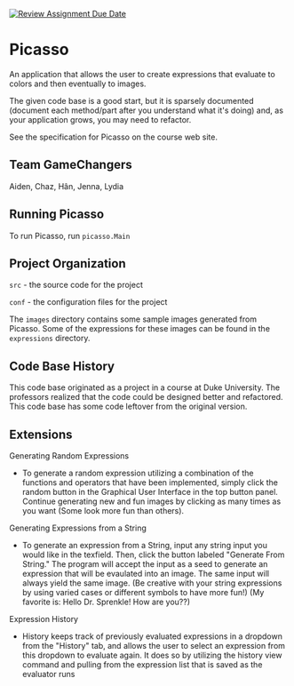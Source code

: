 [![Review Assignment Due Date](https://classroom.github.com/assets/deadline-readme-button-24ddc0f5d75046c5622901739e7c5dd533143b0c8e959d652212380cedb1ea36.svg)](https://classroom.github.com/a/1EiKHzOV)
# Picasso

An application that allows the user to create expressions that
evaluate to colors and then eventually to images.

The given code base is a good start, but it is sparsely documented
(document each method/part after you understand what it's doing) and,
as your application grows, you may need to refactor.

See the specification for Picasso on the course web site.

## Team GameChangers
Aiden, Chaz, Hân, Jenna, Lydia

## Running Picasso

To run Picasso, run `picasso.Main`

## Project Organization

`src` - the source code for the project

`conf` - the configuration files for the project

The `images` directory contains some sample images generated from Picasso.  Some of the expressions for these images can be found in the `expressions` directory.

## Code Base History

This code base originated as a project in a course at Duke University.  The professors realized that the code could be designed better and refactored.  This code base has some code leftover from the original version.

## Extensions

Generating Random Expressions

- To generate a random expression utilizing a combination of the functions and operators that have been implemented, simply click the random button in the Graphical User Interface in the top button panel. Continue generating new and fun images by clicking as many times as you want (Some look more fun than others).

Generating Expressions from a String

- To generate an expression from a String, input any string input you would like in the texfield. Then, click the button labeled "Generate From String." The program will accept the input as a seed to generate an expression that will be evaulated into an image. The same input will always yield the same image. (Be creative with your string expressions by using varied cases or different symbols to have more fun!) (My favorite is: Hello Dr. Sprenkle! How are you??)

Expression History

- History keeps track of previously evaluated expressions in a dropdown from the "History" tab, and allows the user to select an expression from this dropdown to evaluate again. It does so by utilizing the history view command and pulling from the expression list that is saved as the evaluator runs